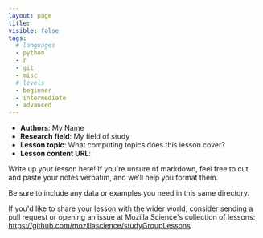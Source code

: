 ```yaml
---
layout: page
title:
visible: false
tags:
  # languages
  - python
  - r
  - git
  - misc
  # levels
  - beginner
  - intermediate
  - advanced
---
```

<!-- change visible to true if you want it on the site -->
<!-- remove any tags listed above that are not relevant -->

 - **Authors**: My Name
 - **Research field**: My field of study
 - **Lesson topic**: What computing topics does this lesson cover?
 - **Lesson content URL**: <link>

Write up your lesson here! If you're unsure of markdown, feel free to cut and paste your notes verbatim, and we'll help you format them.

Be sure to include any data or examples you need in this same directory.

If you'd like to share your lesson with the wider world, consider sending a pull request or opening an issue at Mozilla Science's collection of lessons: https://github.com/mozillascience/studyGroupLessons

